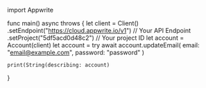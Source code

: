 import Appwrite

func main() async throws {
    let client = Client()
      .setEndpoint("https://cloud.appwrite.io/v1") // Your API Endpoint
      .setProject("5df5acd0d48c2") // Your project ID
    let account = Account(client)
    let account = try await account.updateEmail(
        email: "email@example.com",
        password: "password"
    )

    print(String(describing: account)
}
